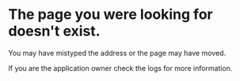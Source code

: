 The page you were looking for doesn't exist.
============================================

You may have mistyped the address or the page may have moved.

If you are the application owner check the logs for more information.
